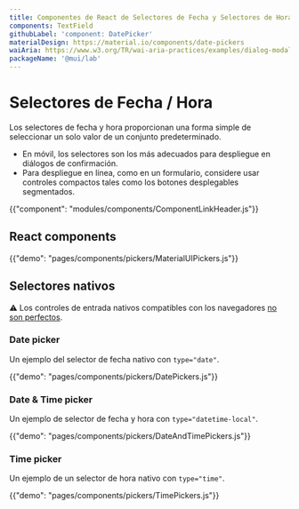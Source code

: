 ```yaml
---
title: Componentes de React de Selectores de Fecha y Selectores de Hora
components: TextField
githubLabel: 'component: DatePicker'
materialDesign: https://material.io/components/date-pickers
waiAria: https://www.w3.org/TR/wai-aria-practices/examples/dialog-modal/datepicker-dialog.html
packageName: '@mui/lab'
---
```


# Selectores de Fecha / Hora

<p class="description">Los selectores de fecha y hora proporcionan una forma simple de seleccionar un solo valor de un conjunto predeterminado.</p>

- En móvil, los selectores son los más adecuados para despliegue en diálogos de confirmación.
- Para despliegue en línea, como en un formulario, considere usar controles compactos tales como los botones desplegables segmentados.

{{"component": "modules/components/ComponentLinkHeader.js"}}

## React components

{{"demo": "pages/components/pickers/MaterialUIPickers.js"}}

## Selectores nativos

⚠️ Los controles de entrada nativos compatibles con los navegadores [no son perfectos](https://caniuse.com/#feat=input-datetime).

### Date picker

Un ejemplo del selector de fecha nativo con `type="date"`.

{{"demo": "pages/components/pickers/DatePickers.js"}}

### Date & Time picker

Un ejemplo de selector de fecha y hora con `type="datetime-local"`.

{{"demo": "pages/components/pickers/DateAndTimePickers.js"}}

### Time picker

Un ejemplo de un selector de hora nativo con `type="time"`.

{{"demo": "pages/components/pickers/TimePickers.js"}}
